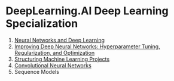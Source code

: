 # DeepLearning.AI Deep Learning Specialization


1. [Neural Networks and Deep Learning](https://www.coursera.org/account/accomplishments/certificate/JMG7M2PWSN5E)
2. [Improving Deep Neural Networks: Hyperparameter Tuning, Regularization, and Optimization](https://www.coursera.org/account/accomplishments/certificate/ET38F4KHB83K) 
3. [Structuring Machine Learning Projects](https://www.coursera.org/account/accomplishments/certificate/FFVRXR3ABUY9)
4. [Convolutional Neural Networks](https://www.coursera.org/account/accomplishments/certificate/TVD3SBAQKHWX)
5. Sequence Models
